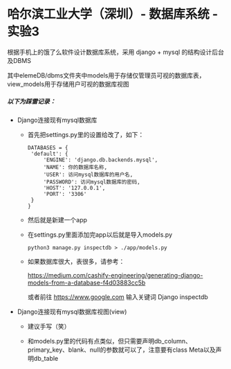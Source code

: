 # 哈尔滨工业大学（深圳）- 数据库系统 - 实验3

根据手机上的饿了么软件设计数据库系统，采用 django + mysql 的结构设计后台及DBMS

其中elemeDB/dbms文件夹中models用于存储仅管理员可视的数据库表，view_models用于存储用户可视的数据库视图

##### 以下为踩雷记录：

- Django连接现有mysql数据库

   - 首先把settings.py里的设置给改了，如下：
   
      ```
      DATABASES = {
       'default': {
           'ENGINE': 'django.db.backends.mysql',
           'NAME': 你的数据库名称,
           'USER': 访问mysql数据库的用户名,
           'PASSWORD': 访问mysql数据库的密码,
           'HOST': '127.0.0.1',
           'PORT': '3306'
       }
      }
      ```
   
   - 然后就是新建一个app
   
   - 在settings.py里面添加完app以后就是导入models.py
   
      ```
      python3 manage.py inspectdb > ./app/models.py
      ```
      
   - 如果数据库很大，表很多，请参考：
      
      https://medium.com/cashify-engineering/generating-django-models-from-a-database-f4d03883cc5b
      
      或者前往 https://www.google.com 输入关键词 Django inspectdb
      
- Django连接现有mysql数据库视图(view)
   
   - 建议手写（笑）
   
   - 和models.py里的代码有点类似，但只需要声明db_column、 primary_key、blank、null的参数就可以了，注意要有class Meta以及声明db_table
